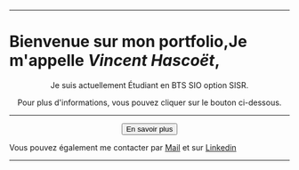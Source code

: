 ***
# Bienvenue sur mon portfolio,Je m'appelle _**Vincent Hascoët**_, 
<div align="center">Je suis actuellement Étudiant en BTS SIO option SISR.

Pour plus d'informations, vous pouvez cliquer sur le bouton ci-dessous.

***
<button onclick="window.location.href='https://vhascoet-pro.github.io/portfolio-bts.github.io/about';">En savoir plus</button></div>

Vous pouvez également me contacter par [Mail](mailto:hascoet.vincent.pro@gmail.com) et sur [Linkedin](https://www.linkedin.com/in/vincent-hasco%C3%ABt-b5501b241/)
***